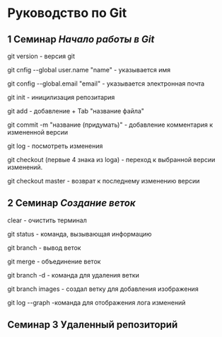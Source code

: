 # Руководство по Git

## 1 Семинар _Начало работы в Git_

git version - версия git

git cnfig --global user.name "name" - указывается имя

git config --global.email "email" - указывается электронная почта

git init - иницилизация репозитария

git add - добавление + Tab "название файла"

git commit -m "название (придумать)" - добавление комментария к измененной версии

git log - посмотреть изменения

git checkout (первые 4 знака из loga) - переход к выбранной версии изменений.

git checkout master - возврат к последнему изменению версии

## 2 Семинар _Создание веток_

clear - очистить терминал

git status - команда, вызывающая информацию

git branch - вывод веток

git merge - объединение веток

git branch -d - команда для удаления ветки

git branch images - создал ветку для добавления изображения

git log --graph -команда для отображения лога изменений

## Семинар 3 Удаленный репозиторий
